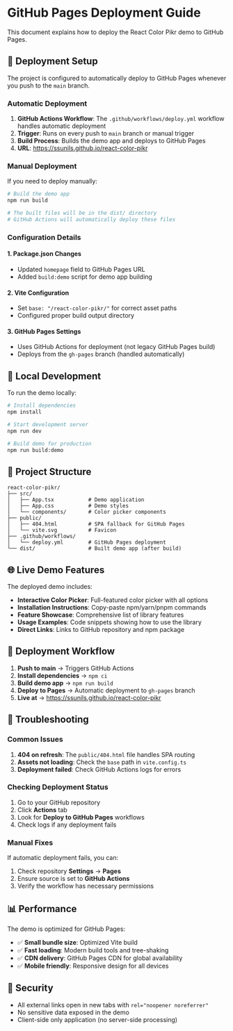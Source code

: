 # GitHub Pages Deployment Guide

This document explains how to deploy the React Color Pikr demo to GitHub Pages.

## 🚀 Deployment Setup

The project is configured to automatically deploy to GitHub Pages whenever you push to the `main` branch.

### Automatic Deployment

1. **GitHub Actions Workflow**: The `.github/workflows/deploy.yml` workflow handles automatic deployment
2. **Trigger**: Runs on every push to `main` branch or manual trigger
3. **Build Process**: Builds the demo app and deploys to GitHub Pages
4. **URL**: https://ssunils.github.io/react-color-pikr

### Manual Deployment

If you need to deploy manually:

```bash
# Build the demo app
npm run build

# The built files will be in the dist/ directory
# GitHub Actions will automatically deploy these files
```

### Configuration Details

#### 1. Package.json Changes
- Updated `homepage` field to GitHub Pages URL
- Added `build:demo` script for demo app building

#### 2. Vite Configuration
- Set `base: "/react-color-pikr/"` for correct asset paths
- Configured proper build output directory

#### 3. GitHub Pages Settings
- Uses GitHub Actions for deployment (not legacy GitHub Pages build)
- Deploys from the `gh-pages` branch (handled automatically)

## 🔧 Local Development

To run the demo locally:

```bash
# Install dependencies
npm install

# Start development server
npm run dev

# Build demo for production
npm run build:demo
```

## 📁 Project Structure

```
react-color-pikr/
├── src/
│   ├── App.tsx           # Demo application
│   ├── App.css           # Demo styles
│   └── components/       # Color picker components
├── public/
│   ├── 404.html          # SPA fallback for GitHub Pages
│   └── vite.svg          # Favicon
├── .github/workflows/
│   └── deploy.yml        # GitHub Pages deployment
└── dist/                 # Built demo app (after build)
```

## 🌐 Live Demo Features

The deployed demo includes:

- **Interactive Color Picker**: Full-featured color picker with all options
- **Installation Instructions**: Copy-paste npm/yarn/pnpm commands
- **Feature Showcase**: Comprehensive list of library features
- **Usage Examples**: Code snippets showing how to use the library
- **Direct Links**: Links to GitHub repository and npm package

## 🔄 Deployment Workflow

1. **Push to main** → Triggers GitHub Actions
2. **Install dependencies** → `npm ci`
3. **Build demo app** → `npm run build`
4. **Deploy to Pages** → Automatic deployment to `gh-pages` branch
5. **Live at** → https://ssunils.github.io/react-color-pikr

## 🐛 Troubleshooting

### Common Issues

1. **404 on refresh**: The `public/404.html` file handles SPA routing
2. **Assets not loading**: Check the `base` path in `vite.config.ts`
3. **Deployment failed**: Check GitHub Actions logs for errors

### Checking Deployment Status

1. Go to your GitHub repository
2. Click **Actions** tab
3. Look for **Deploy to GitHub Pages** workflows
4. Check logs if any deployment fails

### Manual Fixes

If automatic deployment fails, you can:

1. Check repository **Settings** → **Pages**
2. Ensure source is set to **GitHub Actions**
3. Verify the workflow has necessary permissions

## 📊 Performance

The demo is optimized for GitHub Pages:

- ✅ **Small bundle size**: Optimized Vite build
- ✅ **Fast loading**: Modern build tools and tree-shaking
- ✅ **CDN delivery**: GitHub Pages CDN for global availability
- ✅ **Mobile friendly**: Responsive design for all devices

## 🔐 Security

- All external links open in new tabs with `rel="noopener noreferrer"`
- No sensitive data exposed in the demo
- Client-side only application (no server-side processing)
